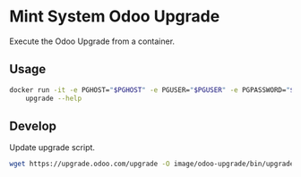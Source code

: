 Mint System Odoo Upgrade
===

Execute the Odoo Upgrade from a container.

## Usage

```bash
docker run -it -e PGHOST="$PGHOST" -e PGUSER="$PGUSER" -e PGPASSWORD="$PGPASSWORD" mintsystem/odoo-upgrade \
    upgrade --help
```

## Develop

Update upgrade script.

```bash
wget https://upgrade.odoo.com/upgrade -O image/odoo-upgrade/bin/upgrade
```